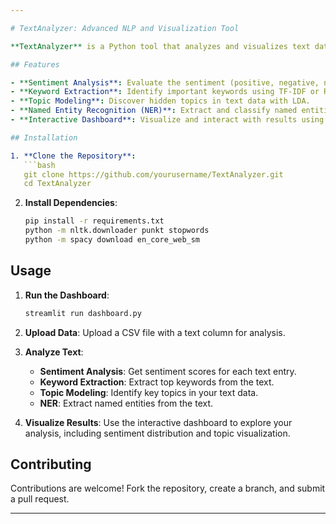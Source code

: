 ```yaml
---

# TextAnalyzer: Advanced NLP and Visualization Tool

**TextAnalyzer** is a Python tool that analyzes and visualizes text data using advanced Natural Language Processing (NLP) techniques. Ideal for researchers and data scientists, it offers a comprehensive suite of features accessible through an intuitive Streamlit dashboard.

## Features

- **Sentiment Analysis**: Evaluate the sentiment (positive, negative, neutral) of text data.
- **Keyword Extraction**: Identify important keywords using TF-IDF or RAKE.
- **Topic Modeling**: Discover hidden topics in text data with LDA.
- **Named Entity Recognition (NER)**: Extract and classify named entities (people, organizations, locations).
- **Interactive Dashboard**: Visualize and interact with results using Streamlit.

## Installation

1. **Clone the Repository**:
   ```bash
   git clone https://github.com/yourusername/TextAnalyzer.git
   cd TextAnalyzer
   ```

2. **Install Dependencies**:
   ```bash
   pip install -r requirements.txt
   python -m nltk.downloader punkt stopwords
   python -m spacy download en_core_web_sm
   ```

## Usage

1. **Run the Dashboard**:
   ```bash
   streamlit run dashboard.py
   ```

2. **Upload Data**: Upload a CSV file with a text column for analysis.

3. **Analyze Text**:
   - **Sentiment Analysis**: Get sentiment scores for each text entry.
   - **Keyword Extraction**: Extract top keywords from the text.
   - **Topic Modeling**: Identify key topics in your text data.
   - **NER**: Extract named entities from the text.

4. **Visualize Results**: Use the interactive dashboard to explore your analysis, including sentiment distribution and topic visualization.

## Contributing

Contributions are welcome! Fork the repository, create a branch, and submit a pull request.

---
```

